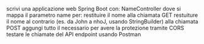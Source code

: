 scrivi una applicazione web Spring Boot con:
NameController dove si mappa il parametro name per:
restituire il nome alla chiamata GET
restuiture il nome al contrario (es. da John a nhoJ, usando StringBuilder) alla chiamata POST
aggungi tutto il necessario per avere la protezione tramite CORS
testare le chiamate del API endpoint usando Postman
